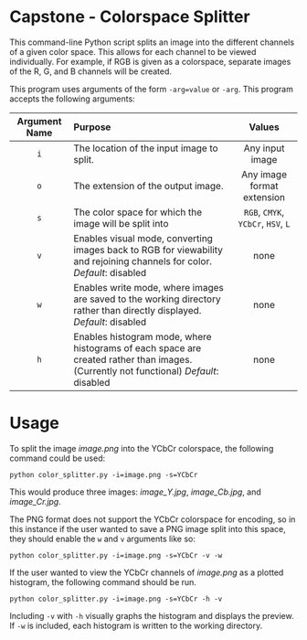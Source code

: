 # Capstone - Colorspace Splitter

This command-line Python script splits an image into the different channels of a given color space.
This allows for each channel to be viewed individually.
For example, if RGB is given as a colorspace, separate images of the R, G, and B channels will be created.

This program uses arguments of the form `-arg=value` or `-arg`.
This program accepts the following arguments:

| Argument Name | Purpose | Values |
| :-: | :- | :-: |
| `i` | The location of the input image to split. | Any input image |
| `o` | The extension of the output image. | Any image format extension |
| `s` | The color space for which the image will be split into | `RGB`, `CMYK`, `YCbCr`, `HSV`, `L` |
| `v` | Enables visual mode, converting images back to RGB for viewability and rejoining channels for color. _Default_: disabled | none |
| `w` | Enables write mode, where images are saved to the working directory rather than directly displayed. _Default_: disabled | none |
| `h` | Enables histogram mode, where histograms of each space are created rather than images. (Currently not functional) _Default_: disabled | none |

# Usage

To split the image _image.png_ into the YCbCr colorspace, the following command could be used:

```
python color_splitter.py -i=image.png -s=YCbCr
```

This would produce three images: _image_Y.jpg_, _image_Cb.jpg_, and _image_Cr.jpg_.

The PNG format does not support the YCbCr colorspace for encoding, so in this instance if the user wanted to save a PNG image split into this space, they should enable the `w` and `v` arguments like so:

```
python color_splitter.py -i=image.png -s=YCbCr -v -w
```

If the user wanted to view the YCbCr channels of _image.png_ as a plotted histogram, the following command should be run.

```
python color_splitter.py -i=image.png -s=YCbCr -h -v
```

Including `-v` with `-h` visually graphs the histogram and displays the preview.
If `-w` is included, each histogram is written to the working directory.
